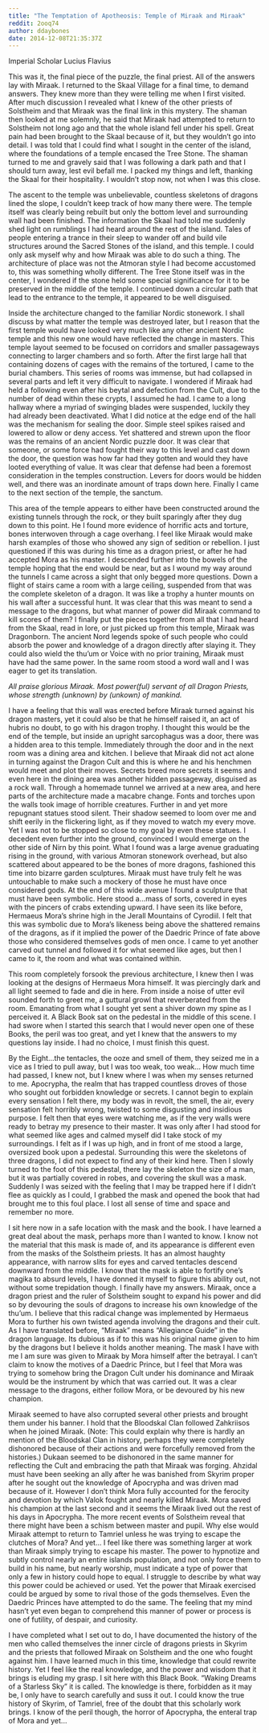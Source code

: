 ```yaml
---
title: "The Temptation of Apotheosis: Temple of Miraak and Miraak"
reddit: 2ooq74
author: ddaybones
date: 2014-12-08T21:35:37Z
---
```


Imperial Scholar Lucius Flavius

This was it, the final piece of the puzzle, the final priest. All of the answers lay with Miraak. I returned to the Skaal Village for a final time, to demand answers. They knew more than they were telling me when I first visited. After much discussion I revealed what I knew of the other priests of Solstheim and that Miraak was the final link in this mystery. The shaman then looked at me solemnly, he said that Miraak had attempted to return to Solstheim not long ago and that the whole island fell under his spell. Great pain had been brought to the Skaal because of it, but they wouldn’t go into detail. I was told that I could find what I sought in the center of the island, where the foundations of a temple encased the Tree Stone. The shaman turned to me and gravely said that I was following a dark path and that I should turn away, lest evil befall me. I packed my things and left, thanking the Skaal for their hospitality. I wouldn’t stop now, not when I was this close.

The ascent to the temple was unbelievable, countless skeletons of dragons lined the slope, I couldn’t keep track of how many there were. The temple itself was clearly being rebuilt but only the bottom level and surrounding wall had been finished. The information the Skaal had told me suddenly shed light on rumblings I had heard around the rest of the island. Tales of people entering a trance in their sleep to wander off and build vile structures around the Sacred Stones of the island, and this temple. I could only ask myself why and how Miraak was able to do such a thing. The architecture of place was not the Atmoran style I had become accustomed to, this was something wholly different. The Tree Stone itself was in the center, I wondered if the stone held some special significance for it to be preserved in the middle of the temple. I continued down a circular path that lead to the entrance to the temple, it appeared to be well disguised. 

Inside the architecture changed to the familiar Nordic stonework. I shall discuss by what matter the temple was destroyed later, but I reason that the first temple would have looked very much like any other ancient Nordic temple and this new one would have reflected the change in masters. This temple layout seemed to be focused on corridors and smaller passageways connecting to larger chambers and so forth. After the first large hall that containing dozens of cages with the remains of the tortured, I came to the burial chambers. This series of rooms was immense, but had collapsed in several parts and left it very difficult to navigate. I wondered if Miraak had held a following even after his beytal and defection from the Cult, due to the number of dead within these crypts, I assumed he had. I came to a long hallway where a myriad of swinging blades were suspended, luckily they had already been deactivated. What I did notice at the edge end of the hall was the mechanism for sealing the door. Simple steel spikes raised and lowered to allow or deny access. Yet shattered and strewn upon the floor was the remains of an ancient Nordic puzzle door. It was clear that someone, or some force had fought their way to this level and cast down the door, the question was how far had they gotten and would they have looted everything of value. It was clear that defense had been a foremost consideration in the temples construction. Levers for doors would be hidden well, and there was an inordinate amount of traps down here. Finally I came to the next section of the temple, the sanctum. 

This area of the temple appears to either have been constructed around the existing tunnels through the rock, or they built sparingly after they dug down to this point. He I found more evidence of horrific acts and torture, bones interwoven through a cage overhang. I feel like Miraak would make harsh examples of those who showed any sign of sedition or rebellion. I just questioned if this was during his time as a dragon priest, or after he had accepted Mora as his master. I descended further into the bowels of the temple hoping that the end would be near, but as I wound my way around the tunnels I came across a sight that only begged more questions. Down a flight of stairs came a room with a large ceiling, suspended from that was the complete skeleton of a dragon. It was like a trophy a hunter mounts on his wall after a successful hunt. It was clear that this was meant to send a message to the dragons, but what manner of power did Miraak command to kill scores of them? I finally put the pieces together from all that I had heard from the Skaal, read in lore, or just picked up from this temple, Miraak was Dragonborn. The ancient Nord legends spoke of such people who could absorb the power and knowledge of a dragon directly after slaying it. They could also wield the thu’um or Voice with no prior training, Miraak must have had the same power. In the same room stood a word wall and I was eager to get its translation.

*All praise glorious Miraak. Most power(ful) servant of all Dragon Priests, whose strength (unknown) by (unkown) of mankind.*

I have a feeling that this wall was erected before Miraak turned against his dragon masters, yet it could also be that he himself raised it, an act of hubris no doubt, to go with his dragon trophy. I thought this would be the end of the temple, but inside an upright sarcophagus was a door, there was a hidden area to this temple. Immediately through the door and in the next room was a dining area and kitchen. I believe that Miraak did not act alone in turning against the Dragon Cult and this is where he and his henchmen would meet and plot their moves. Secrets breed more secrets it seems and even here in the dining area was another hidden passageway, disguised as a rock wall. Through a homemade tunnel we arrived at a new area, and here parts of the architecture made a macabre change. Fonts and torches upon the walls took image of horrible creatures. Further in and yet more repugnant statues stood silent. Their shadow seemed to loom over me and shift eerily in the flickering light, as if they moved to watch my every move. Yet I was not to be stopped so close to my goal by even these statues. I decedent even further into the ground, convinced I would emerge on the other side of Nirn by this point. What I found was a large avenue graduating rising in the ground, with various Atmoran stonework overhead, but also scattered about appeared to be the bones of more dragons, fashioned this time into bizarre garden sculptures. Miraak must have truly felt he was untouchable to make such a mockery of those he must have once considered gods. At the end of this wide avenue I found a sculpture that must have been symbolic. Here stood a...mass of sorts, covered in eyes with the pincers of crabs extending upward. I have seen its like before, Hermaeus Mora’s shrine high in the Jerall Mountains of Cyrodiil. I felt that this was symbolic due to Mora’s likeness being above the shattered remains of the dragons, as if it implied the power of the Daedric Prince of fate above those who considered themselves gods of men once. I came to yet another carved out tunnel and followed it for what seemed like ages, but then I came to it, the room and what was contained within.

This room completely forsook the previous architecture, I knew then I was looking at the designs of Hermaeus Mora himself. It was piercingly dark and all light seemed to fade and die in here. From inside a noise of utter evil sounded forth to greet me, a guttural growl that reverberated from the room. Emanating from what I sought yet sent a shiver down my spine as I perceived it. A Black Book sat on the pedestal in the middle of this scene. I had swore when I started this search that I would never open one of these Books, the peril was too great, and yet I knew that the answers to my questions lay inside. I had no choice, I must finish this quest.

By the Eight...the tentacles, the ooze and smell of them, they seized me in a vice as I tried to pull away, but I was too weak, too weak… How much time had passed, I knew not, but I knew where I was when my senses returned to me. Apocrypha, the realm that has trapped countless droves of those who sought out forbidden knowledge or secrets. I cannot begin to explain every sensation I felt there, my body was in revolt, the smell, the air, every sensation felt horribly wrong, twisted to some disgusting and insidious purpose. I felt then that eyes were watching me, as if the very walls were ready to betray my presence to their master. It was only after I had stood for what seemed like ages and calmed myself did I take stock of my surroundings. I felt as if I was up high, and in front of me stood a large, oversized book upon a pedestal. Surrounding this were the skeletons of three dragons, I did not expect to find any of their kind here. Then I slowly turned to the foot of this pedestal, there lay the skeleton the size of a man, but it was partially covered in robes, and covering the skull was a mask. Suddenly I was seized with the feeling that I may be trapped here if I didn’t flee as quickly as I could, I grabbed the mask and opened the book that had brought me to this foul place. I lost all sense of time and space and remember no more.
 
I sit here now in a safe location with the mask and the book. I have learned a great deal about the mask, perhaps more than I wanted to know. I know not the material that this mask is made of, and its appearance is different even from the masks of the Solstheim priests. It has an almost haughty appearance, with narrow slits for eyes and carved tentacles descend downward from the middle. I know that the mask is able to fortify one’s magika to absurd levels, I have donned it myself to figure this ability out, not without some trepidation though. I finally have my answers. Miraak, once a dragon priest and the ruler of Solstheim sought to expand his power and did so by devouring the souls of dragons to increase his own knowledge of the thu’um. I believe that this radical change was implemented by Hermaeus Mora to further his own twisted agenda involving the dragons and their cult. As I have translated before, “Miraak” means “Allegiance Guide” in the dragon language. Its dubious as if to this was his original name given to him by the dragons but I believe it holds another meaning. The mask I have with me I am sure was given to Miraak by Mora himself after the betrayal. I can’t claim to know the motives of a Daedric Prince, but I feel that Mora was trying to somehow bring the Dragon Cult under his dominance and Miraak would be the instrument by which that was carried out. It was a clear message to the dragons, either follow Mora, or be devoured by his new champion. 

Miraak seemed to have also corrupted several other priests and brought them under his banner. I hold that the Bloodskal Clan followed Zahkriisos when he joined Miraak. (Note: This could explain why there is hardly an mention of the Bloodskal Clan in history, perhaps they were completely dishonored because of their actions and were forcefully removed from the histories.) Dukaan seemed to be dishonored in the same manner for reflecting the Cult and embracing the path that Miraak was forging. Ahzidal must have been seeking an ally after he was banished from Skyrim proper after he sought out the knowledge of Apocrypha and was driven mad because of it. However I don’t think Mora fully accounted for the ferocity and devotion by which Valok fought and nearly killed Miraak. Mora saved his champion at the last second and it seems the Miraak lived out the rest of his days in Apocrypha. 
The more recent events of Solstheim reveal that there might have been a schism between master and pupil. Why else would Miraak attempt to return to Tamriel unless he was trying to escape the clutches of Mora? And yet… I feel like there was something larger at work than Miraak simply trying to escape his master. The power to hypnotize and subtly control nearly an entire islands population, and not only force them to build in his name, but nearly worship, must indicate a type of power that only a few in history could hope to equal. I struggle to describe by what way this power could be achieved or used. Yet the power that Miraak exercised could be argued by some to rival those of the gods themselves. Even the Daedric Princes have attempted to do the same. The feeling that my mind hasn’t yet even began to comprehend this manner of power or process is one of futility, of despair, and curiosity.

I have completed what I set out to do, I have documented the history of  the men who called themselves the inner circle of dragons priests in Skyrim and the priests that followed Miraak on Solstheim and the one who fought against him. I have learned much in this time, knowledge that could rewrite history. Yet I feel like the real knowledge, and the power and wisdom that it brings is eluding my grasp. I sit here with this Black Book. “Waking Dreams of a Starless Sky” it is called. The knowledge is there, forbidden as it may be, I only have to search carefully and suss it out. I could know the true history of Skyrim, of Tamriel, free of the doubt that this scholarly work brings. I know of the peril though, the horror of Apocrypha, the enteral trap of Mora and yet...
